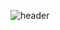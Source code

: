 
![header](https://capsule-render.vercel.app/api?type=waving&color=87CEEB&height=300&section=header&text=WELCOME)

